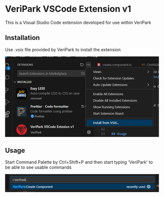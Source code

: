 # VeriPark VSCode Extension v1

This is a Visual Studio Code extension developed for use within VeriPark

## Installation

Use .vsix file provided by VeriPark to install the extension

![png](./images//vsix.png)

## Usage

Start Command Palette by Ctrl+Shift+P and then start typing 'VeriPark' to be able to see usable commands

![png](./images//usage.png)
